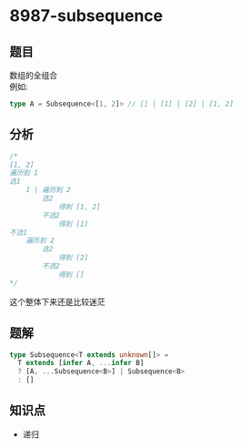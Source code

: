 # 8987-subsequence
## 题目
数组的全组合  
例如:
```ts
type A = Subsequence<[1, 2]> // [] | [1] | [2] | [1, 2]
```
## 分析
```ts
/*
[1, 2]
遍历到 1
选1
    1 | 遍历到 2
        选2
            得到 [1, 2]
        不选2
            得到 [1]
不选1
    遍历到 2
        选2 
            得到 [2]
        不选2
            得到 []
*/
```
这个整体下来还是比较迷茫
## 题解
```ts
type Subsequence<T extends unknown[]> =
  T extends [infer A, ...infer B]
  ? [A, ...Subsequence<B>] | Subsequence<B>
  : []
```
## 知识点
- 递归